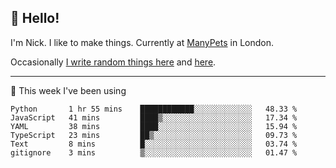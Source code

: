 ## 👋 Hello! 

I'm Nick. I like to make things. Currently at [ManyPets](https://manypets.com) in London.

Occasionally [I write random things here](https://nicksnell.com) and [here](https://twitter.com/nicksnell).

-------

🚀 This week I've been using

<!--START_SECTION:waka-->

```text
Python       1 hr 55 mins    ████████████░░░░░░░░░░░░░   48.33 %
JavaScript   41 mins         ████▒░░░░░░░░░░░░░░░░░░░░   17.34 %
YAML         38 mins         ████░░░░░░░░░░░░░░░░░░░░░   15.94 %
TypeScript   23 mins         ██▒░░░░░░░░░░░░░░░░░░░░░░   09.73 %
Text         8 mins          █░░░░░░░░░░░░░░░░░░░░░░░░   03.74 %
gitignore    3 mins          ▒░░░░░░░░░░░░░░░░░░░░░░░░   01.47 %
```

<!--END_SECTION:waka-->
